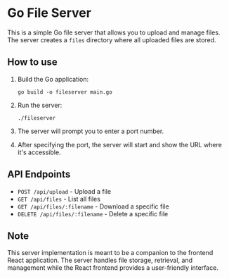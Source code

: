 
# Go File Server

This is a simple Go file server that allows you to upload and manage files. The server creates a `files` directory where all uploaded files are stored.

## How to use

1. Build the Go application:
   ```
   go build -o fileserver main.go
   ```

2. Run the server:
   ```
   ./fileserver
   ```

3. The server will prompt you to enter a port number.

4. After specifying the port, the server will start and show the URL where it's accessible.

## API Endpoints

- `POST /api/upload` - Upload a file
- `GET /api/files` - List all files
- `GET /api/files/:filename` - Download a specific file
- `DELETE /api/files/:filename` - Delete a specific file

## Note

This server implementation is meant to be a companion to the frontend React application. The server handles file storage, retrieval, and management while the React frontend provides a user-friendly interface.
